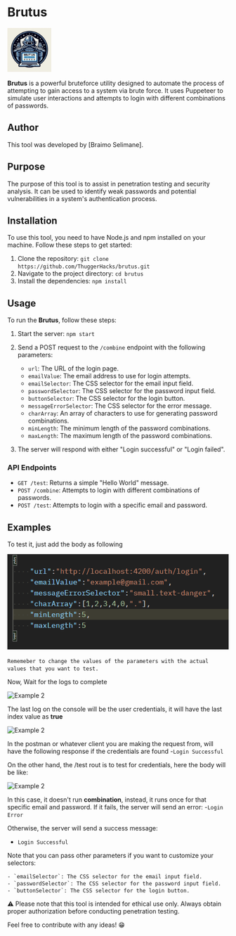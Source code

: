 # Brutus

<img src="./assets/brutus.jfif" alt="Logo" width="100" height="100">

**Brutus** is a powerful bruteforce utility designed to automate the process of attempting to gain access to a system via brute force. It uses Puppeteer to simulate user interactions and attempts to login with different combinations of passwords.

## Author
This tool was developed by [Braimo  Selimane].

## Purpose
The purpose of this tool is to assist in penetration testing and security analysis. It can be used to identify weak passwords and potential vulnerabilities in a system's authentication process.

## Installation
To use this tool, you need to have Node.js and npm installed on your machine. Follow these steps to get started:

1. Clone the repository: `git clone https://github.com/ThuggerHacks/brutus.git`
2. Navigate to the project directory: `cd brutus`
3. Install the dependencies: `npm install`

## Usage
To run the **Brutus**, follow these steps:

1. Start the server: `npm start`
2. Send a POST request to the `/combine` endpoint with the following parameters:

    - `url`: The URL of the login page.
    - `emailValue`: The email address to use for login attempts.
    - `emailSelector`: The CSS selector for the email input field.
    - `passwordSelector`: The CSS selector for the password input field.
    - `buttonSelector`: The CSS selector for the login button.
    - `messageErrorSelector`: The CSS selector for the error message.
    - `charArray`: An array of characters to use for generating password combinations.
    - `minLength`: The minimum length of the password combinations.
    - `maxLength`: The maximum length of the password combinations.

3. The server will respond with either "Login successful" or "Login failed".

### API Endpoints

- `GET /test`: Returns a simple "Hello World" message.
- `POST /combine`: Attempts to login with different combinations of passwords.
- `POST /test`: Attempts to login with a specific email and password.

## Examples
To test it, just add the body as following

![Example 1](./assets/example-combine-body.png)

```Rememeber to change the values of the parameters with the actual values that you want to test.```

Now, Wait for the logs to complete

![Example 2](./assets/example-log.png)

The last log on the console will be the user credentials, it will have 
the last index value as **true**

![Example 2](./assets/console-success.png)

In the postman or whatever client you are making the request from, will have the following response if the credentials are found
-`Login Successful`

On the other hand, the /test rout is to test for credentials, here  the body will be like:

![Example 2](./assets/example-test-body.png)

In this case, it doesn't run **combination**, instead, it runs once for that specific email and password.
If it fails, the server will send an error:
-`Login Error`

Otherwise, the server will send a success message:

 - `Login Successful`

Note that you can pass other parameters if you want to customize your selectors:

    - `emailSelector`: The CSS selector for the email input field.
    - `passwordSelector`: The CSS selector for the password input field.
    - `buttonSelector`: The CSS selector for the login button.


⚠️ Please note that this tool is intended for ethical use only. Always obtain proper authorization before conducting penetration testing.

Feel free to contribute with any ideas! 😁